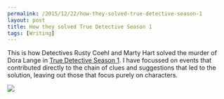 ```yaml
---
permalink: /2015/12/22/how-they-solved-true-detective-season-1
layout: post
title: How they solved True Detective Season 1
tags: [Writing]
---
```

This is how Detectives Rusty Coehl and Marty Hart solved the murder of Dora Lange in [True Detective Season 1](https://en.wikipedia.org/wiki/True_Detective_(season_1)). I have focussed on events that contributed directly to the chain of clues and suggestions that led to the solution, leaving out those that focus purely on characters.

<img src='https://cloud.githubusercontent.com/assets/1565857/11953104/8a199ac6-a852-11e5-8e0c-9659eb3b183a.jpg' />
